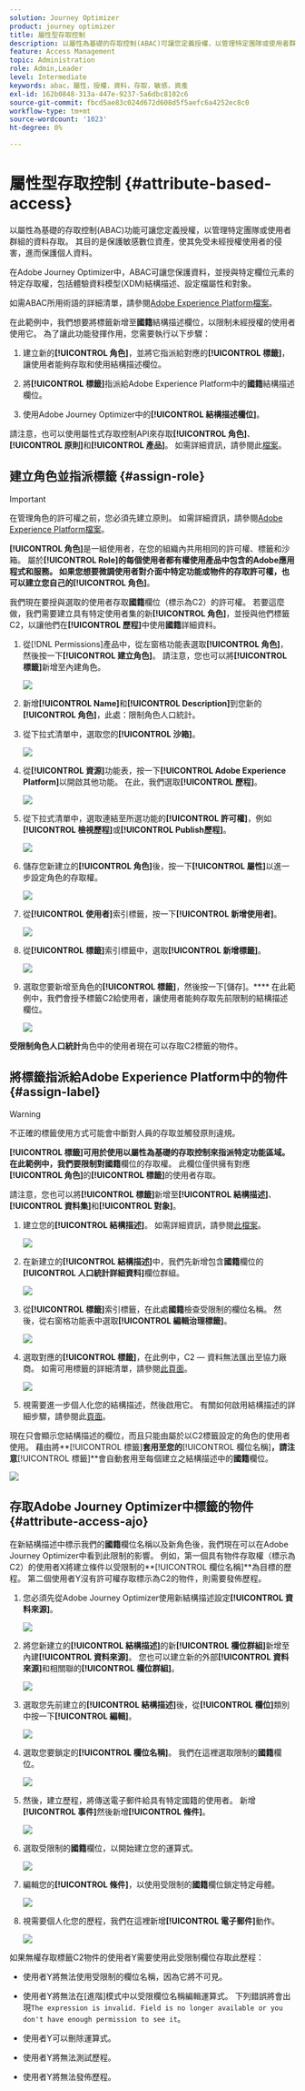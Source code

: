 ```yaml
---
solution: Journey Optimizer
product: journey optimizer
title: 屬性型存取控制
description: 以屬性為基礎的存取控制(ABAC)可讓您定義授權，以管理特定團隊或使用者群組的資料存取。
feature: Access Management
topic: Administration
role: Admin,Leader
level: Intermediate
keywords: abac，屬性，授權，資料，存取，敏感，資產
exl-id: 162b0848-313a-447e-9237-5a6dbc8102c6
source-git-commit: fbcd5ae83c024d672d608d5f5aefc6a4252ec8c0
workflow-type: tm+mt
source-wordcount: '1023'
ht-degree: 0%

---
```


# 屬性型存取控制 {#attribute-based-access}

以屬性為基礎的存取控制(ABAC)功能可讓您定義授權，以管理特定團隊或使用者群組的資料存取。 其目的是保護敏感數位資產，使其免受未經授權使用者的侵害，進而保護個人資料。

在Adobe Journey Optimizer中，ABAC可讓您保護資料，並授與特定欄位元素的特定存取權，包括體驗資料模型(XDM)結構描述、設定檔屬性和對象。

如需ABAC所用術語的詳細清單，請參閱[Adobe Experience Platform檔案](https://experienceleague.adobe.com/docs/experience-platform/access-control/abac/overview.html?lang=zh-Hant)。

在此範例中，我們想要將標籤新增至&#x200B;**國籍**&#x200B;結構描述欄位，以限制未經授權的使用者使用它。 為了讓此功能發揮作用，您需要執行以下步驟：

1. 建立新的&#x200B;**[!UICONTROL 角色]**，並將它指派給對應的&#x200B;**[!UICONTROL 標籤]**，讓使用者能夠存取和使用結構描述欄位。

1. 將&#x200B;**[!UICONTROL 標籤]**&#x200B;指派給Adobe Experience Platform中的&#x200B;**國籍**&#x200B;結構描述欄位。

1. 使用Adobe Journey Optimizer中的&#x200B;**[!UICONTROL 結構描述欄位]**。

請注意，也可以使用屬性式存取控制API來存取&#x200B;**[!UICONTROL 角色]**、**[!UICONTROL 原則]**&#x200B;和&#x200B;**[!UICONTROL 產品]**。 如需詳細資訊，請參閱此[檔案](https://experienceleague.adobe.com/docs/experience-platform/access-control/abac/abac-api/overview.html)。

## 建立角色並指派標籤 {#assign-role}

>[!IMPORTANT]
>
>在管理角色的許可權之前，您必須先建立原則。 如需詳細資訊，請參閱[Adobe Experience Platform檔案](https://experienceleague.adobe.com/docs/experience-platform/access-control/abac/permissions-ui/policies.html)。

**[!UICONTROL 角色]**&#x200B;是一組使用者，在您的組織內共用相同的許可權、標籤和沙箱。 屬於&#x200B;**[!UICONTROL Role]**的每個使用者都有權使用產品中包含的Adobe應用程式和服務。
如果您想要微調使用者對介面中特定功能或物件的存取許可權，也可以建立您自己的**[!UICONTROL 角色]**。

我們現在要授與選取的使用者存取&#x200B;**國籍**&#x200B;欄位（標示為C2）的許可權。 若要這麼做，我們需要建立具有特定使用者集的新&#x200B;**[!UICONTROL 角色]**，並授與他們標籤C2，以讓他們在&#x200B;**[!UICONTROL 歷程]**&#x200B;中使用&#x200B;**國籍**&#x200B;詳細資料。

1. 從[!DNL Permissions]產品中，從左窗格功能表選取&#x200B;**[!UICONTROL 角色]**，然後按一下&#x200B;**[!UICONTROL 建立角色]**。 請注意，您也可以將&#x200B;**[!UICONTROL 標籤]**&#x200B;新增至內建角色。

   ![](assets/role_1.png)

1. 新增&#x200B;**[!UICONTROL Name]**&#x200B;和&#x200B;**[!UICONTROL Description]**&#x200B;到您新的&#x200B;**[!UICONTROL 角色]**，此處：限制角色人口統計。

1. 從下拉式清單中，選取您的&#x200B;**[!UICONTROL 沙箱]**。

   ![](assets/role_2.png)

1. 從&#x200B;**[!UICONTROL 資源]**&#x200B;功能表，按一下&#x200B;**[!UICONTROL Adobe Experience Platform]**&#x200B;以開啟其他功能。 在此，我們選取&#x200B;**[!UICONTROL 歷程]**。

   ![](assets/role_3.png)

1. 從下拉式清單中，選取連結至所選功能的&#x200B;**[!UICONTROL 許可權]**，例如&#x200B;**[!UICONTROL 檢視歷程]**&#x200B;或&#x200B;**[!UICONTROL Publish歷程]**。

   ![](assets/role_6.png)

1. 儲存您新建立的&#x200B;**[!UICONTROL 角色]**&#x200B;後，按一下&#x200B;**[!UICONTROL 屬性]**&#x200B;以進一步設定角色的存取權。

   ![](assets/role_7.png)

1. 從&#x200B;**[!UICONTROL 使用者]**&#x200B;索引標籤，按一下&#x200B;**[!UICONTROL 新增使用者]**。

   ![](assets/role_8.png)

1. 從&#x200B;**[!UICONTROL 標籤]**&#x200B;索引標籤中，選取&#x200B;**[!UICONTROL 新增標籤]**。

   ![](assets/role_9.png)

1. 選取您要新增至角色的&#x200B;**[!UICONTROL 標籤]**，然後按一下[儲存]。**** 在此範例中，我們會授予標籤C2給使用者，讓使用者能夠存取先前限制的結構描述欄位。

   ![](assets/role_4.png)

**受限制角色人口統計**&#x200B;角色中的使用者現在可以存取C2標籤的物件。

## 將標籤指派給Adobe Experience Platform中的物件 {#assign-label}

>[!WARNING]
>
>不正確的標籤使用方式可能會中斷對人員的存取並觸發原則違規。

**[!UICONTROL 標籤]**可用於使用以屬性為基礎的存取控制來指派特定功能區域。
在此範例中，我們要限制對**國籍**&#x200B;欄位的存取權。 此欄位僅供擁有對應&#x200B;**[!UICONTROL 角色]**&#x200B;的&#x200B;**[!UICONTROL 標籤]**&#x200B;的使用者存取。

請注意，您也可以將&#x200B;**[!UICONTROL 標籤]**&#x200B;新增至&#x200B;**[!UICONTROL 結構描述]**、**[!UICONTROL 資料集]**&#x200B;和&#x200B;**[!UICONTROL 對象]**。

1. 建立您的&#x200B;**[!UICONTROL 結構描述]**。 如需詳細資訊，請參閱[此檔案](https://experienceleague.adobe.com/docs/experience-platform/xdm/schema/composition.html?lang=zh-Hant)。

   ![](assets/label_1.png)

1. 在新建立的&#x200B;**[!UICONTROL 結構描述]**&#x200B;中，我們先新增包含&#x200B;**國籍**&#x200B;欄位的&#x200B;**[!UICONTROL 人口統計詳細資料]**&#x200B;欄位群組。

   ![](assets/label_2.png)

1. 從&#x200B;**[!UICONTROL 標籤]**&#x200B;索引標籤，在此處&#x200B;**國籍**&#x200B;檢查受限制的欄位名稱。 然後，從右窗格功能表中選取&#x200B;**[!UICONTROL 編輯治理標籤]**。

   ![](assets/label_3.png)

1. 選取對應的&#x200B;**[!UICONTROL 標籤]**，在此例中，C2 — 資料無法匯出至協力廠商。 如需可用標籤的詳細清單，請參閱[此頁面](https://experienceleague.adobe.com/docs/experience-platform/data-governance/labels/reference.html#contract-labels)。

   ![](assets/label_4.png)

1. 視需要進一步個人化您的結構描述，然後啟用它。 有關如何啟用結構描述的詳細步驟，請參閱此[頁面](https://experienceleague.adobe.com/docs/experience-platform/xdm/ui/resources/schemas.html#profile)。

現在只會顯示您結構描述的欄位，而且只能由屬於以C2標籤設定的角色的使用者使用。
藉由將**[!UICONTROL 標籤]**&#x200B;套用至您的&#x200B;**[!UICONTROL 欄位名稱]**，請注意&#x200B;**[!UICONTROL 標籤]**&#x200B;會自動套用至每個建立之結構描述中的&#x200B;**國籍**&#x200B;欄位。

![](assets/label_5.png)

## 存取Adobe Journey Optimizer中標籤的物件 {#attribute-access-ajo}

在新結構描述中標示我們的&#x200B;**國籍**欄位名稱以及新角色後，我們現在可以在Adobe Journey Optimizer中看到此限制的影響。
例如，第一個具有物件存取權（標示為C2）的使用者X將建立條件以受限制的**[!UICONTROL 欄位名稱]**&#x200B;為目標的歷程。 第二個使用者Y沒有許可權存取標示為C2的物件，則需要發佈歷程。

1. 您必須先從Adobe Journey Optimizer使用新結構描述設定&#x200B;**[!UICONTROL 資料來源]**。

   ![](assets/journey_1.png)

1. 將您新建立的&#x200B;**[!UICONTROL 結構描述]**&#x200B;的新&#x200B;**[!UICONTROL 欄位群組]**&#x200B;新增至內建&#x200B;**[!UICONTROL 資料來源]**。 您也可以建立新的外部&#x200B;**[!UICONTROL 資料來源]**&#x200B;和相關聯的&#x200B;**[!UICONTROL 欄位群組]**。

   ![](assets/journey_2.png)

1. 選取您先前建立的&#x200B;**[!UICONTROL 結構描述]**&#x200B;後，從&#x200B;**[!UICONTROL 欄位]**&#x200B;類別中按一下&#x200B;**[!UICONTROL 編輯]**。

   ![](assets/journey_3.png)

1. 選取您要鎖定的&#x200B;**[!UICONTROL 欄位名稱]**。 我們在這裡選取限制的&#x200B;**國籍**&#x200B;欄位。

   ![](assets/journey_4.png)

1. 然後，建立歷程，將傳送電子郵件給具有特定國籍的使用者。 新增&#x200B;**[!UICONTROL 事件]**&#x200B;然後新增&#x200B;**[!UICONTROL 條件]**。

   ![](assets/journey_5.png)

1. 選取受限制的&#x200B;**國籍**&#x200B;欄位，以開始建立您的運算式。

   ![](assets/journey_6.png)

1. 編輯您的&#x200B;**[!UICONTROL 條件]**，以使用受限制的&#x200B;**國籍**&#x200B;欄位鎖定特定母體。

   ![](assets/journey_7.png)

1. 視需要個人化您的歷程，我們在這裡新增&#x200B;**[!UICONTROL 電子郵件]**&#x200B;動作。

   ![](assets/journey_8.png)

如果無權存取標籤C2物件的使用者Y需要使用此受限制欄位存取此歷程：

* 使用者Y將無法使用受限制的欄位名稱，因為它將不可見。

* 使用者Y將無法在[進階]模式中以受限欄位名稱編輯運算式。 下列錯誤將會出現`The expression is invalid. Field is no longer available or you don't have enough permission to see it`。

* 使用者Y可以刪除運算式。

* 使用者Y將無法測試歷程。

* 使用者Y將無法發佈歷程。
